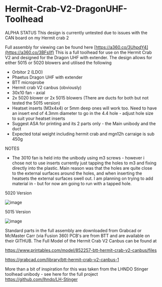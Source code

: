 # Hermit-Crab-V2-DragonUHF-Toolhead
ALPHA STATUS
This design is currently untested due to issues with the CAN board on my Hermit crab 2

Full assembly for viewing can be found here [https://a360.co/3UhpdY4](https://a360.co/3BFsIlf)
This is a full toolhead for use on the Hermit Crab V2 and designed for the Dragon UHF with extender. The design allows for either 5015 or 5020 blowers and utilised the following
- Orbitor 2 (LDO)
- Phaetus Dragon UHF with extender
- BTT microprobe
- Hermit crab V2 canbus (obviously)
- 30x10 fan - axial
- 2x 5020 blower or 2x 5015 blowers (There are ducts for both but not tested the 5015 version)
- Heatset inserts (M3x4x4) or 5mm deep ones will work too. Need to have an insert end of 4.3mm diameter to go in the 4.4 hole - adjust hole size to suit your heatset inserts
- Suggest ASA for printing and its 2 parts only - the Main unibody and the duct 
- Expected total weight including hermit crab and mgn12h carraige is sub 450g

NOTES
- The 3010 fan is held into the unibody using m3 screws - however i chose not to use inserts currently just tapping the holes to m3 and fixing directly into the plastic. Main reason was that the holes are quite close to the external surfaces around the holes, and when inserting the heatsets the external surfaces swell out. I am planning on trying to add material in - but for now am going to run with a tapped hole.

5020 Version

![image](https://github.com/5teveO/Hermit-Crab-V2-DragonUHF-TH/assets/70500760/da29cf3f-2786-4d94-9ad6-32c925b4316d)

5015 Version

![image](https://github.com/5teveO/Hermit-Crab-V2-DragonUHF-TH/assets/70500760/6758ea2a-cad2-463f-b969-758e05955f98)

Standard parts in the full assembly are downloaded from Grabcad or McMaster Carr (via Fusion 360)
PCB's are from BTT and are available on their GITHUB. The Full Model of the Hermit Crab V2 Canbus can be found at

https://www.printables.com/model/852257-btt-hermit-crab-v2-canbus/files

https://grabcad.com/library/btt-hermit-crab-v2-canbus-1

More than a bit of inspiration for this was taken from the LHNDO Stinger toolhead unibody - see here for the full project https://github.com/lhndo/LH-Stinger

